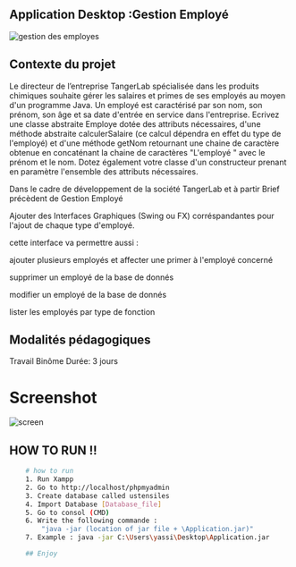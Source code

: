 ## Application Desktop :Gestion Employé

![gestion des employes](https://image.freepik.com/vecteurs-libre/gestion-ressources-humaines-selectionner-employe_165488-412.jpg)

## Contexte du projet

Le directeur de l’entreprise TangerLab spécialisée dans les produits chimiques souhaite gérer les salaires et primes de ses employés au moyen d'un programme Java. Un employé est caractérisé par son nom, son prénom, son âge et sa date d'entrée en service dans l'entreprise. Ecrivez une classe abstraite Employe dotée des attributs nécessaires, d'une méthode abstraite calculerSalaire (ce calcul dépendra en effet du type de l'employé) et d'une méthode getNom retournant une chaine de caractère obtenue en concaténant la chaine de caractères "L'employé " avec le prénom et le nom. Dotez également votre classe d'un constructeur prenant en paramètre l'ensemble des attributs nécessaires.

Dans le cadre de développement de la société TangerLab et à partir Brief précèdent de Gestion Employé

Ajouter des Interfaces Graphiques (Swing ou FX) corréspandantes pour l'ajout de chaque type d'employé.

cette interface va permettre aussi :

ajouter plusieurs employés et affecter une primer à l'employé concerné

supprimer un employé de la base de donnés

modifier un employé de la base de donnés

lister les employés par type de fonction

## Modalités pédagogiques

Travail Binôme
Durée: 3 jours

# Screenshot

![screen](https://github.com/YassineCherkaoui/BriefYoucode2Annee/blob/master/8th-Brief-Application-Desktop-Gestion-Employe/Screenshot/Screenshoot.PNG)

## HOW TO RUN !!

```bash
    # how to run
    1. Run Xampp
    2. Go to http://localhost/phpmyadmin
    3. Create database called ustensiles
    4. Import Database [Database_file]
    5. Go to consol (CMD)
    6. Write the following commande :
        "java -jar (location of jar file + \Application.jar)"
    7. Example : java -jar C:\Users\yassi\Desktop\Application.jar

    ## Enjoy

```
